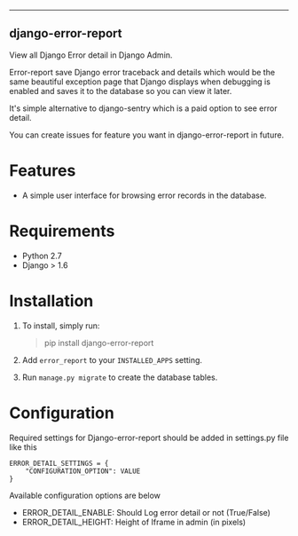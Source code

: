   ------------------
  django-error-report
  ------------------

View all Django Error detail in Django Admin.

Error-report save Django error traceback and details which would be the same beautiful exception page that Django displays when debugging is enabled and saves it to the database so you
can view it later.

It's simple alternative to django-sentry which is a paid option to see error detail.

You can create issues for feature you want in django-error-report in future.

Features
========

-   A simple user interface for browsing error records in the database.

Requirements
============
- Python 2.7
- Django > 1.6

Installation
============

1. To install, simply run:

    > pip install django-error-report

2.  Add `error_report` to your `INSTALLED_APPS` setting.
3.  Run `manage.py migrate` to create the database tables.

Configuration
=============

Required settings for Django-error-report should be added in settings.py file like this

    ERROR_DETAIL_SETTINGS = {
        "CONFIGURATION_OPTION": VALUE
    }
    
Available configuration options are below
- ERROR_DETAIL_ENABLE: Should Log error detail or not (True/False)
- ERROR_DETAIL_HEIGHT: Height of Iframe in admin (in pixels) 

